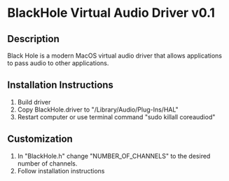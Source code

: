 # BlackHole Virtual Audio Driver v0.1

## Description
Black Hole is a modern MacOS virtual audio driver that allows applications to pass audio to other applications.

## Installation Instructions
1. Build driver
2. Copy BlackHole.driver to "/Library⁩/Audio⁩/Plug-Ins⁩/HAL"
3. Restart computer or use terminal command "sudo killall coreaudiod"

## Customization
1. In "BlackHole.h" change "NUMBER_OF_CHANNELS" to the desired number of channels.
2. Follow installation instructions
